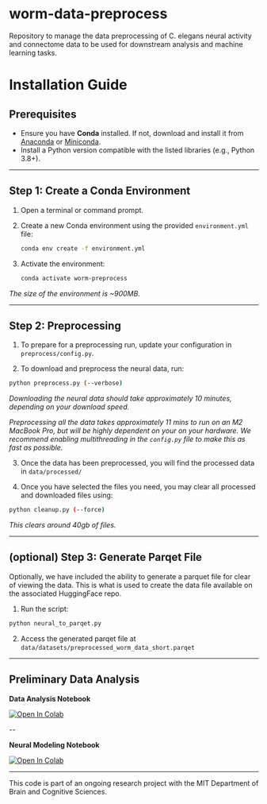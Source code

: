 # worm-data-preprocess
Repository to manage the data preprocessing of C. elegans neural activity and
connectome data to be used for downstream analysis and machine learning tasks.


# Installation Guide
## Prerequisites
- Ensure you have **Conda** installed. If not, download and install it from [Anaconda](https://www.anaconda.com/) or [Miniconda](https://docs.conda.io/en/latest/miniconda.html).
- Install a Python version compatible with the listed libraries (e.g., Python 3.8+).

---

## Step 1: Create a Conda Environment

1. Open a terminal or command prompt.
2. Create a new Conda environment using the provided `environment.yml` file:
   ```bash
   conda env create -f environment.yml
   ```

3. Activate the environment:
   ```bash
   conda activate worm-preprocess
   ```
*The size of the environment is ~900MB.*


---

## Step 2: Preprocessing

1. To prepare for a preprocessing run, update your configuration in `preprocess/config.py`.

2. To download and preprocess the neural data, run:
```bash
python preprocess.py (--verbose)
```
*Downloading the neural data should take approximately 10 minutes, depending on your download speed.*

*Preprocessing all the data takes approximately 11 mins to run on an M2 MacBook Pro, but will be highly dependent on your on your hardware. We recommend enabling multithreading in the `config.py` file to make this as fast as possible.*

3. Once the data has been preprocessed, you will find the processed data in
   `data/processed/`

4. Once you have selected the files you need, you may clear all processed and
   downloaded files using:
```bash
python cleanup.py (--force)
``` 

*This clears around 40gb of files.*

---

## (optional) Step 3: Generate Parqet File

Optionally, we have included the ability to generate a parquet file for
clear of viewing the data. This is what is used to create the data file
available on the associated HuggingFace repo.

1. Run the script:
```bash
python neural_to_parqet.py
``` 
2. Access the generated parqet file at `data/datasets/preprocessed_worm_data_short.parqet`

---

## Preliminary Data Analysis

**Data Analysis Notebook**

<a target="_blank" href="https://colab.research.google.com/github/https://colab.research.google.com/drive/1I-8zUmtZ6dnAxf4nn2qMOXkpYwb4m6Xh?usp=sharing">
  <img src="https://colab.research.google.com/assets/colab-badge.svg" alt="Open In Colab"/>
</a>

--

**Neural Modeling Notebook**

<a target="_blank" href="https://colab.research.google.com/github/https://colab.research.google.com/drive/1DX0fPj0-pJYek48Xdmjpz42OjJzsaF9v?usp=sharing">
  <img src="https://colab.research.google.com/assets/colab-badge.svg" alt="Open In Colab"/>
</a>

---

This code is part of an ongoing research project with the MIT Department of Brain and
Cognitive Sciences.